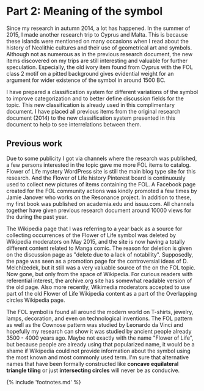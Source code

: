 # Part 2: Meaning of the symbol

Since my research in autumn 2014, a lot has happened. In the summer of 2015, I made another research trip to Cyprus and Malta. This is because these islands were mentioned on many occasions when I read about the history of Neolithic cultures and their use of geometrical art and symbols. Although not as numerous as in the previous research document, the new items discovered on my  trips are still interesting and valuable for further speculation. Especially, the old ivory item found from Cyprus with the FOL class 2 motif on a pitted background gives evidential weight for an argument for wider existence of the symbol in around 1500 BC.

I have prepared a classification system for different variations of the symbol to improve categorization and to better define discussion fields for the topic. This new classification is already used in this complimentary document. I have placed all previous items from the original research document (2014) to the new classification system presented in this document to help to see interrelations between them.

## Previous work

Due to some publicity I got via channels where the research was published, a few persons interested in the topic gave me more FOL items to catalog. Flower of Life mystery<!-- cite author="Marko Manninen" title="Flower of Life mystery WordPress site" date="2014" location="" type="blog" href="https://floweroflifemystery.wordpress.com" --> WordPress site is still the main blog type site for this research. And the Flower of Life history Pinterest<!-- cite author="Marko Manninen" title="Flower of Life history Pinterest site" date="2014" location="" type="website" href="https://www.pinterest.com/markomanninen/flower-of-life-history/" --> board is continuously used to collect new pictures of items containing the FOL. A Facebook page<!-- cite author="Marko Manninen" title="Flower of Life history Facebook page" date="2014" location="" type="website" href="https://www.facebook.com/pages/Flower-of-Life-History/1510656742537643" --> created for the FOL community actions was kindly promoted a few times by Jamie Janover who works on the Resonance project<!-- cite author="resonance.is" title="Resonance Project Foundation" date="" location="" type="website" href="https://www.facebook.com/TheResonanceProject" -->. In addition to these, my first book was published on academia.edu<!-- cite author="Marko Manninen" title="Flower of Life artifacts at academia.edu" date="2014" location="" type="website" href="https://www.academia.edu/9644620/Artifacts_of_the_Flower_of_Life" --> and issuu.com<!-- cite author="Marko Manninen" title="Flower of Life artifacts at issuu.com" date="2014" location="" type="website" href="http://issuu.com/markotapiomanninen/docs/artifacts_of_the_flower_of_life" -->. All channels together have given previous research document around 10000 views for the during the past year.

The Wikipedia page that I was referring to a year back as a source for collecting occurrences of the Flower of Life symbol was deleted by Wikipedia moderators on May 2015, and the site is now having a totally different content related to Manga comic. The reason for deletion is given on the discussion page as "delete due to a lack of notability"<!-- cite author="wikipedia.org" title="Wikipedia Flower of Life discussion page" date="" location="" type="website" href="https://en.wikipedia.org/wiki/Wikipedia:Articles_for_deletion/Flower_of_Life_(2nd_nomination)" -->. Supposedly, the page was seen as a promotion page for the controversial ideas of D. Melchizedek, but it still was a very valuable source of the on the FOL topic. Now gone, but only from the space of Wikipedia. For curious readers with referential interest, the archive.org<!-- cite author="archive.org" title="Flower of Life archive" date="" location="" type="website" href="http://web.archive.org/web/20150413033856/http://en.wikipedia.org/wiki/Flower_of_Life" --> site has somewhat readable version of the old page. Also more recently, Wikimedia moderators accepted to use part of the old Flower of Life Wikipedia content as a part of the Overlapping circles Wikipedia page<!-- cite author="wikipedia.org" title="Wikipedia Overlapping circles page" date="" location="" type="website" href="https://en.wikipedia.org/wiki/Overlapping_circles_grid#Modern_usage" -->.

The FOL symbol is found all around the modern world on T-shirts, jewelry, lamps, decoration, and even on technological inventions. The FOL pattern as well as the Cownose pattern<!-- cite author="Leonardo da Vinci" title="Studies on lunes - Codex Atlanticus" date="1637" location="Fol 172 v-a" type="book" href="#" --> was studied by Leonardo da Vinci and hopefully my research can show it was studied by ancient people already 3500 - 4000 years ago. Maybe not exactly with the name "Flower of Life", but because people are already using that popularized name, it would be a shame if Wikipedia could not provide information about the symbol using the most known and most commonly used term. I'm sure that alternative names that have been formally constructed like **concave equilateral triangle tiling** or just **intersecting circles** will never be as conducive.

{% include 'footnotes.md' %}
